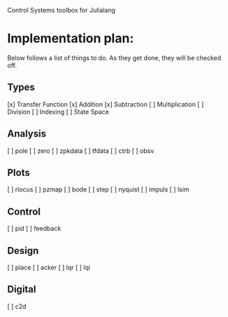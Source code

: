 Control Systems toolbox for Julialang

Implementation plan:
=====

Below follows a list of things to do. As they get done, they will be checked off.

Types
---
[x] Transfer Function
    [x] Addition
    [x] Subtraction
    [ ] Multiplication
    [ ] Division
    [ ] Indexing
[ ] State Space

Analysis
---
[ ] pole
[ ] zero
[ ] zpkdata
[ ] tfdata
[ ] ctrb
[ ] obsv

Plots
---
[ ] rlocus
[ ] pzmap
[ ] bode
[ ] step
[ ] nyquist
[ ] impuls
[ ] lsim

Control
---
[ ] pid
[ ] feedback

Design
---
[ ] place
[ ] acker
[ ] lqr
[ ] lqi

Digital
---
[ ] c2d
